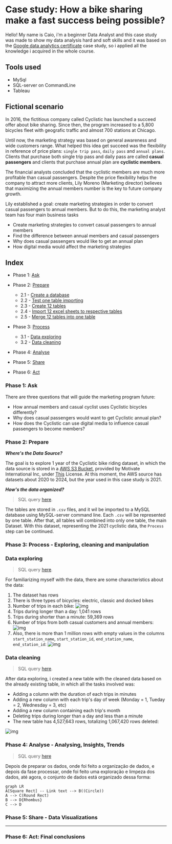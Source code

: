 # Case study: How a bike sharing make a fast success being possible?
Hello! My name is Caio, i'm a beginner Data Analyst and this case study was made to show my data analysis hard and soft skills and it was based on the [Google data analytics certificate](https://www.coursera.org/learn/google-data-analytics-capstone) case study, so i applied all the knowledge i acquired in the whole course.

## Tools used
- MySql
- SQL-server on CommandLine
- Tableau

## Fictional scenario
In 2016, the fictitious company called Cyclistic has launched a succeed offer about bike sharing. Since then, the program increased to a 5,800 bicycles fleet with geografic traffic and almost 700 stations at Chicago. 

Until now, the marketing strategy was based on general awareness and wide customers range. What helped this idea get succeed was the flexibility in reference of price plans: `single trip pass`, `daily pass` and `annual plans`. Clients that purchase both single trip pass and daily pass are called **casual passengers** and clients that purchase annual plan are **cyclistic members**.

The financial analysts concluded that the cyclistic members are much more profitable than casual passengers. Despite the price flexibility helps the company to attract more clients, Lily Moreno (Marketing director) believes that maximizing the annual members number is the key to future company growth. 

Lily established a goal: create marketing strategies in order to convert casual passengers to annual members. But to do this, the marketing analyst team has four main business tasks
- Create marketing strategies to convert casual passengers to annual members
- Find the difference between annual members and casual passengers
- Why does casual passengers would like to get an annual plan
- How digital media would affect the marketing strategies

## Index
* Phase 1: [Ask](https://github.com/caiobarretobr/cyclistic_case_study?tab=readme-ov-file#ask)

* Phase 2: [Prepare](https://github.com/caiobarretobr/cyclistic_case_study?tab=readme-ov-file#phase-2-prepare)

    - 2.1 - [Create a database](https://github.com/caiobarretobr/cyclistic_case_study?tab=readme-ov-file#21---create-a-database)
    - 2.2 - [Test one table importing](https://github.com/caiobarretobr/cyclistic_case_study?tab=readme-ov-file#22---test-one-table-importing)
    - 2.3 - [Create 12 tables](https://github.com/caiobarretobr/cyclistic_case_study?tab=readme-ov-file#23---create-12-tables)
    - 2.4 - [Import 12 excel sheets to respective tables](https://github.com/caiobarretobr/cyclistic_case_study?tab=readme-ov-file#24---import-12-excel-sheets-to-respective-tables)
    - 2.5 - [Merge 12 tables into one table](https://github.com/caiobarretobr/cyclistic_case_study?tab=readme-ov-file#25---merge-12-tables-into-one-table)

* Phase 3: [Process](https://github.com/caiobarretobr/cyclistic_case_study?tab=readme-ov-file#phase-3-process)

    - 3.1 - [Data exploring](https://github.com/caiobarretobr/cyclistic_case_study?tab=readme-ov-file#31---data-exploring)
    - 3.2 - [Data cleaning](https://github.com/caiobarretobr/cyclistic_case_study?tab=readme-ov-file#32---data-cleaning)

* Phase 4: [Analyse](https://github.com/caiobarretobr/cyclistic_case_study?tab=readme-ov-file#phase-4-analyse)

* Phase 5: [Share](https://github.com/caiobarretobr/cyclistic_case_study?tab=readme-ov-file#phase-5-share)

* Phase 6: [Act](https://github.com/caiobarretobr/cyclistic_case_study?tab=readme-ov-file#phase-6-act)

### Phase 1: Ask 
There are three questions that will guide the marketing program future:
- How annual members and casual cyclist uses Cyclistic bicycles differently?
- Why does casual passengers would want to get Cyclistic annual plan?
- How does the Cyclistic can use digital media to influence casual passengers to become members?

### Phase 2: Prepare
_**Where's the Data Source?**_

The goal is to explore 1 year of the Cyclistic bike riding dataset, in which the data source is stored in a [AWS S3 Bucket](https://divvy-tripdata.s3.amazonaws.com/index.html), provided by Motivate International Inc, under [This](https://divvybikes.com/data-license-agreement) License. At this moment, the AWS source has datasets about 2020 to 2024, but the year used in this case study is 2021.

_**How's the data organized?**_
> SQL query [here](SQL/data_organizing.sql).

The tables are stored in `.csv` files, and it wil be imported to a MySQL database using MySQL-server command line. Each `.csv` will be represented by one table. After that, all tables will combined into only one table, the main Dataset. With this dataset, representing the 2021 cyclistic data, the `Process` step can be continued.

### Phase 3: Process - Exploring, cleaning and manipulation

### Data exploring
> SQL query [here](SQL/data_exploring.sql).

For familiarizing myself with the data, there are some characteristics about the data:

1. The dataset has rows
2. There is three types of bicycles: electric, classic and docked bikes
3. Number of trips in each bike:
![img](https://i.imgur.com/ZjpMdJX.png)
4. Trips during longer than a day: 1,041 rows
5. Trips during shorter than a minute: 59,369 rows
6. Number of trips from both casual customers and annual members:
![img](https://i.imgur.com/P87tWlm.png)
7. Also, there is more than 1 million rows with empty values in the columns `start_station_name`, `start_station_id`, `end_station_name`, `end_station_id`:
![img](https://i.imgur.com/fSwXmz7.png)


### Data cleaning
> SQL query [here](SQL/data_cleaning.sql).

After data exploring, i created a new table with the cleaned data based on the already existing table, in which all the tasks involved was:
* Adding a column with the duration of each trips in minutes
* Adding a new column with each trip's day of week (Monday = 1, Tueday = 2, Wednesday = 3, etc)
* Adding a new column containing each trip's month
* Deleting trips during longer than a day and less than a minute
* The new table has 4,527,643 rows, totalizing 1,067,420 rows deleted:

![img](https://i.imgur.com/kvyDZdB.png)
                                             
### Phase 4: Analyse - Analysing, Insights, Trends
> SQL query [here](SQL/data_analysis.sql)         

Depois de preparar os dados, onde foi feito a organização de dados, e depois da fase processar, onde foi feito uma exploração e limpeza dos dados, até agora, o conjunto de dados está organizado dessa forma:

```mermaid
graph LR
A[Square Rect] -- Link text --> B((Circle))
A --> C(Round Rect)
B --> D{Rhombus}
C --> D
```

### Phase 5: Share - Data Visualizations 
---
### Phase 6: Act: Final conclusions
